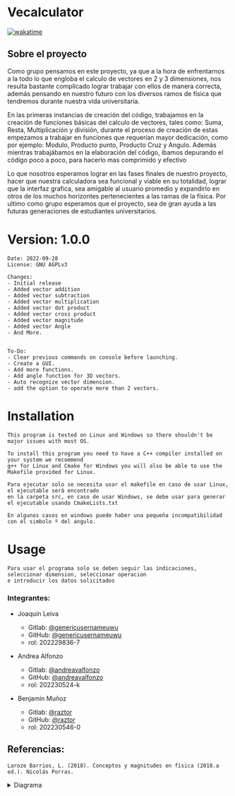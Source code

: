 # Vecalculator
[![wakatime](https://wakatime.com/badge/user/5be7d1e2-7411-4f5d-9f82-c9a643da22e2/project/9aafb881-995a-4634-9ffa-40e64411f340.svg)](https://wakatime.com/badge/user/5be7d1e2-7411-4f5d-9f82-c9a643da22e2/project/9aafb881-995a-4634-9ffa-40e64411f340)

## Sobre el proyecto
Como grupo pensamos en este proyecto, ya que a la hora de enfrentarnos a la todo lo que engloba el
calculo de vectores en 2 y 3 dimensiones, nos resulta bastante complicado lograr trabajar con
ellos de manera correcta, además pensando en nuestro futuro con los diversos ramos de 
física que tendremos durante nuestra vida universitaria.

En las primeras instancias de creación del código, trabajamos en la creación de funciones básicas del calculo de vectores, tales como: Suma, Resta, Multiplicación y división, durante el proceso de creación de estas empezamos a trabajar en funciones que requerían mayor dedicación, como por ejemplo: Modulo, Producto punto, Producto Cruz y Angulo.
Además mientras trabajábamos en la elaboración del código, íbamos depurando el código poco a poco, para hacerlo mas comprimido y efectivo

Lo que nosotros esperamos lograr en las fases finales de nuestro proyecto, hacer que nuestra calculadora sea funcional y viable en su totalidad, lograr que la interfaz grafica, sea amigable al usuario promedio y expandirlo en otros de los muchos horizontes pertenecientes a las ramas de la física.
Por ultimo como grupo esperamos que el proyecto, sea de gran ayuda a las futuras generaciones de estudiantes universitarios.
# Version: 1.0.0

    Date: 2022-09-28
    License: GNU AGPLv3
    
    Changes:
    - Initial release
    - Added vector addition
    - Added vector subtraction
    - Added vector multiplication
    - Added vector dot product
    - Added vector cross product
    - Added vector magnitude
    - Added vector Angle
    - And More.

    
    To-Do:
    - Clear previous commands on console before launching.
    - Create a GUI.
    - Add more functions.
    - Add angle function for 3D vectors.
    - Auto recognize vector dimension.
    - add the option to operate more than 2 vectors.

# Installation
    This program is tested on Linux and Windows so there shouldn't be major issues with most OS.
    
    To install this program you need to have a C++ compiler installed on your system we recommend
    g++ for Linux and Cmake for Windows you will also be able to use the Makefile provided for Linux.

    Para ejecutar solo se necesita usar el makefile en caso de usar Linux, el ejecutable será encontrado
    en la carpeta src, en caso de usar Windows, se debe usar para generar el ejecutable usando CmakeLists.txt

    En algunos casos en windows puede haber una pequeña incompatibilidad con el simbolo º del angulo.

# Usage
    Para usar el programa solo se deben seguir las indicaciones, seleccionar dimension, seleccionar operacion
    e introducir los datos solicitados


### Integrantes:
* Joaquín Leiva
  * Gitlab: [@genericusernameuwu](https://gitlab.com/genericusernameuwu)
  * GitHub: [@genericusernameuwu](https://github.com/genericusernameuwu)
  * rol: 202229836-7


* Andrea Alfonzo
  * Gitlab: [@andreavalfonzo](https://gitlab.com/andreavalfonzo)
  * GitHub: [@andreavalfonzo](https://github.com/andreavalfonzo)
   * rol: 202230524-k


* Benjamín Muñoz
  * Gitlab: [@raztor](https://gitlab.com/raztor)
  * GitHub: [@raztor](https://github.com/Raztor)
  * rol: 202230546-0

## Referencias:
    Laroze Barrios, L. (2018). Conceptos y magnitudes en física (2018.a ed.). Nicolás Porras.

<details>
<summary>Diagrama</summary>
<br>
<img src="https://gitlab.com/Raztor/proyecto-tel102/-/raw/main/media/uml.png" alt="Diagrama UML">
</details>
